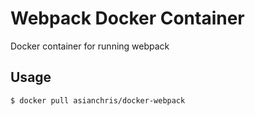 # Webpack Docker Container
Docker container for running webpack

## Usage
```
$ docker pull asianchris/docker-webpack
```
